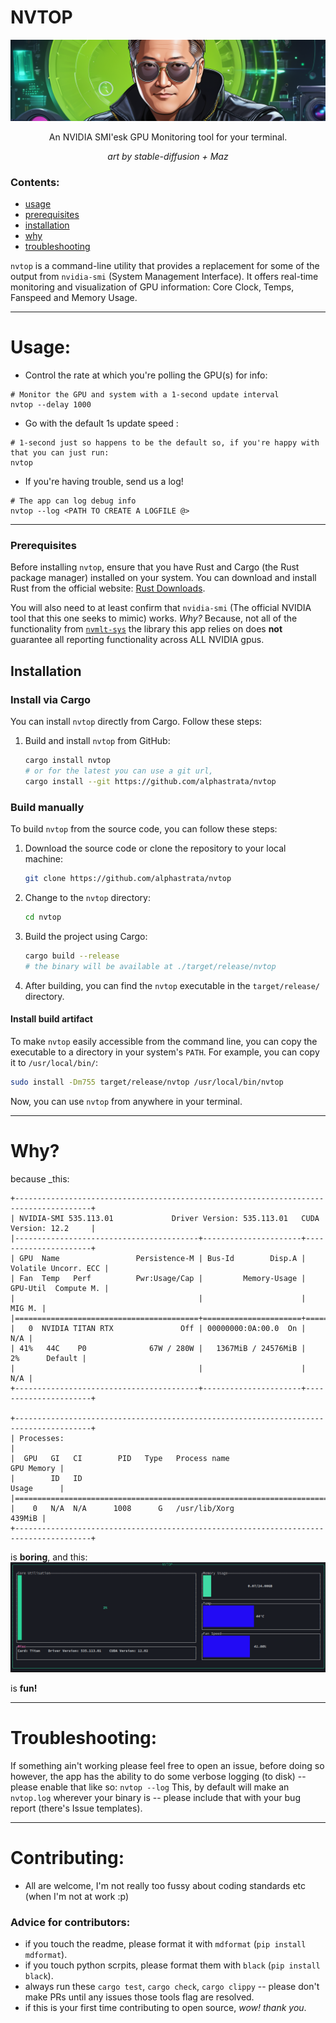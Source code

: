 # NVTOP

<center>

![img](assets/jensen-banner.png)

An NVIDIA SMI'esk GPU Monitoring tool for your terminal.

_art by stable-diffusion + Maz_

</center>

### Contents:

- [usage](#Usage)
- [prerequisites](#prerequisites)
- [installation](#Installation)
- [why](#why)
- [troubleshooting](#troubleshooting)

`nvtop` is a command-line utility that provides a replacement for some of the output from `nvidia-smi` (System Management Interface).
It offers real-time monitoring and visualization of GPU information: Core Clock, Temps, Fanspeed and Memory Usage.

______________________________________________________________________

# Usage:

- Control the rate at which you're polling the GPU(s) for info:

```shell
# Monitor the GPU and system with a 1-second update interval
nvtop --delay 1000
```

- Go with the default 1s update speed :

```shell
# 1-second just so happens to be the default so, if you're happy with that you can just run:
nvtop
```

- If you're having trouble, send us a log!

```shell
# The app can log debug info
nvtop --log <PATH TO CREATE A LOGFILE @>
```

______________________________________________________________________

### Prerequisites

Before installing `nvtop`, ensure that you have Rust and Cargo (the Rust package manager) installed on your system. You can download and install Rust from the official website: [Rust Downloads](https://www.rust-lang.org/tools/install).

You will also need to at least confirm that `nvidia-smi` (The official NVIDIA tool that this one seeks to mimic) works.
_Why?_ Because, not all of the functionality from [`nvmlt-sys`](https://crates.io/crates/nvml-sys/versions) the library this app relies on does **not** guarantee all reporting functionality across ALL NVIDIA gpus.

## Installation

### Install via Cargo

You can install `nvtop` directly from Cargo. Follow these steps:

1. Build and install `nvtop` from GitHub:

   ```bash
   cargo install nvtop
   # or for the latest you can use a git url, 
   cargo install --git https://github.com/alphastrata/nvtop
   ```

### Build manually

To build `nvtop` from the source code, you can follow these steps:

1. Download the source code or clone the repository to your local machine:

   ```bash
   git clone https://github.com/alphastrata/nvtop
   ```

1. Change to the `nvtop` directory:

   ```bash
   cd nvtop
   ```

1. Build the project using Cargo:

   ```bash
   cargo build --release
   # the binary will be available at ./target/release/nvtop
   ```

1. After building, you can find the `nvtop` executable in the `target/release/` directory.

#### Install build artifact

To make `nvtop` easily accessible from the command line, you can copy the executable to a directory in your system's `PATH`. For example, you can copy it to `/usr/local/bin/`:

```bash
sudo install -Dm755 target/release/nvtop /usr/local/bin/nvtop
```

Now, you can use `nvtop` from anywhere in your terminal.

______________________________________________________________________

# Why?

because \_this:

```shell
+---------------------------------------------------------------------------------------+
| NVIDIA-SMI 535.113.01             Driver Version: 535.113.01   CUDA Version: 12.2     |
|-----------------------------------------+----------------------+----------------------+
| GPU  Name                 Persistence-M | Bus-Id        Disp.A | Volatile Uncorr. ECC |
| Fan  Temp   Perf          Pwr:Usage/Cap |         Memory-Usage | GPU-Util  Compute M. |
|                                         |                      |               MIG M. |
|=========================================+======================+======================|
|   0  NVIDIA TITAN RTX               Off | 00000000:0A:00.0  On |                  N/A |
| 41%   44C    P0              67W / 280W |   1367MiB / 24576MiB |      2%      Default |
|                                         |                      |                  N/A |
+-----------------------------------------+----------------------+----------------------+

+---------------------------------------------------------------------------------------+
| Processes:                                                                            |
|  GPU   GI   CI        PID   Type   Process name                            GPU Memory |
|        ID   ID                                                             Usage      |
|=======================================================================================|
|    0   N/A  N/A      1008      G   /usr/lib/Xorg                               439MiB |
+---------------------------------------------------------------------------------------+
```

is **boring**, and this:
![nvtop](https://raw.githubusercontent.com/alphastrata/nvtop/main/assets/screenshot.png)

is **fun!**

______________________________________________________________________

# Troubleshooting:

If something ain't working please feel free to open an issue, before doing so however, the app has the ability to do some verbose logging (to disk) -- please enable that like so:
`nvtop --log`
This, by default will make an `nvtop.log` wherever your binary is -- please include that with your bug report (there's Issue templates).

______________________________________________________________________

# Contributing:

- All are welcome, I'm not really too fussy about coding standards etc (when I'm not at work :p)

### Advice for contributors:
- if you touch the readme, please format it with `mdformat` (`pip install mdformat`).
- if you touch python scrpits, please format them with `black` (`pip install black`).
- always run these `cargo test`, `cargo check`, `cargo clippy` -- please don't make PRs until any issues those tools flag are resolved.
- if this is your first time contributing to open source, _wow! thank you_.
